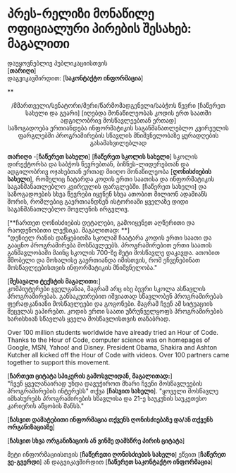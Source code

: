 

# პრეს-რელიზი მონაწილე ოფიციალური პირების შესახებ: მაგალითი

დაუყოვნებლივ პუბლიკაციისთვის   
[**თარიღი**]  
დაგვიკავშირდით: [**საკონტაქტო ინფორმაცია**]  
  


**

<center>
  /მმართველი/სენატორი/მერი/წარმომადგენელი/საბჭოს წევრი [ჩაწერეთ სახელი და გვარი] [იღებდა მონაწილეობას კოდის ერთ საათში ადგილობრივ მოსწავლეებთან ერთად]</strong><br /> საზოგადოება ერთიანდება ინფორმატიკის საგანმანათლებლო კვირეულის ფარგლებში პროგრამირების სწავლის მნიშვნელობაზე ყურადღების გასამახვილებლად
</center>

  
  
</p> 

**თარიღი** -[**ჩაწერეთ სახელი**] [**ჩაწერეთ სკოლის სახელი**] სკოლის დირექტორსა და საბჭოს წევრებთან, ბიზნეს-ლიდერებთან და ადგილობრივ ოჯახებთან ერთად მიიღო მონაწილეობა [**ღონისძიების სახელი**], რომელიც ჩატარდა კოდის ერთი საათისა და ინფორმატიკის საგანმანათლებლო კვირეულის ფარგლებში. [ჩაწერეთ სახელი] და საზოგადოების სხვა წევრები იყვნენ სხვა ათობით მილიონ ადამიანს შორის, რომლებიც გაერთიანდნენ ისტორიაში ყველაზე დიდი საგანმანათლებლო მოვლენის ირგვლივ.

[**ჩართეთ ღონისძიების დეტალები, გამოიყენეთ აღწერითი და რაოდენობითი ლექსიკა. მაგალითად: **]  
"დენიელ რანის დაწყებითმა სკოლამ ჩაატარა კოდის ერთი საათი და გააცნო პროგრამირება მოსწავლეებს. პროგრამირებით ერთი საათის განმავლობაში მაინც სკოლის 700-ზე მეტი მოსწავლე დაკავდა. ათობით მშობელი და მოხალისე გაერთიანდა იმისთვის, რომ ეჩვენებინათ მოსწავლეებისთვის ინფორმატიკის მნიშვნელობა."

[**შესავალი ტექსტის მაგალითი:**]  
კომპიუტერები ყველგანაა, მაგრამ არც ისე ბევრი სკოლა ასწავლის პროგრამირებას. განსაკუთრებით იშვიათად სწავლობენ პროგრამირებას ფერადკანიანი მოსწავლეები და გოგონები. მაგრამ ჩვენ ამ სიტუაციის შეცვლას ვაპირებთ. კოდის ერთი საათი უზრუნველყოფს პროგრამირების ხარისხიან სწავლას ყველა მოსწავლისთვის თანაბრად.

Over 100 million students worldwide have already tried an Hour of Code. Thanks to the Hour of Code, computer science was on homepages of Google, MSN, Yahoo! and Disney. President Obama, Shakira and Ashton Kutcher all kicked off the Hour of Code with videos. Over 100 partners came together to support this movement.

[**ჩართეთ ციტატა სპიკერის გამოსვლიდან, მაგალითად:**]  
"ჩვენ ყველანაირად უნდა დავუჭიროთ მხარი ჩვენი მოსწავლეების პროგრამირების ინტერესს" თქვა [**ჩასვით სახელი**]. "ყოველი მოსწავლე იმსახურებს პროგრამირების სწავლისა და 21-ე საუკუნის საუკეთესო კარიერის აწყობის შანსს."

[**ჩასვით დამატებითი ინფორმაცია თქვენს ღონისძიებაზე და/ან თქვენს ორგანიზაციაზე**]

[**ჩასვით სხვა ორგანიზაციის ან ვინმე დამსწრე პირის ციტატა**]

მეტი ინფორმაციისთვის [**ჩაწერეთი ღონისძიების სახელი**] ეწვით [**ჩაწერეთ ვე-გვერდი**] ან დაგვიკავშირდით [**ჩაწერეთ საკონტაქტო ინფორმაცია**]